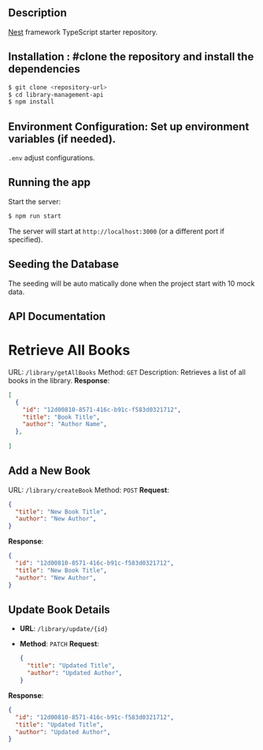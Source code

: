 ## Description

[Nest](https://github.com/nestjs/nest) framework TypeScript starter repository.

## Installation : #clone the repository and install the dependencies

```bash
$ git clone <repository-url>
$ cd library-management-api
$ npm install
```

## Environment Configuration: Set up environment variables (if needed).

`.env` adjust configurations.

## Running the app

Start the server:

```bash
$ npm run start
```
The server will start at `http://localhost:3000` (or a different port if specified).

## Seeding the Database

The seeding will be auto matically done when the project start with 10 mock data.

## API Documentation

# Retrieve All Books

URL: `/library/getAllBooks`
Method: `GET`
Description: Retrieves a list of all books in the library.
**Response**:

   ```json
   [
     {
       "id": "12d00810-8571-416c-b91c-f583d0321712",
       "title": "Book Title",
       "author": "Author Name",
     },
     
   ]
   ```

## Add a New Book

URL: `/library/createBook`
Method: `POST`
**Request**:

   ```json
   {
     "title": "New Book Title",
     "author": "New Author",
   }
   ```

**Response**:

   ```json
   {
     "id": "12d00810-8571-416c-b91c-f583d0321712",
     "title": "New Book Title",
     "author": "New Author",
   }
   ```

## Update Book Details

- **URL**: `/library/update/{id}`
- **Method**: `PATCH`
**Request**:

   ```json
   {
     "title": "Updated Title",
     "author": "Updated Author",
   }
   ```

**Response**:

   ```json
   {
     "id": "12d00810-8571-416c-b91c-f583d0321712",
     "title": "Updated Title",
     "author": "Updated Author",
   }
   ```

```
